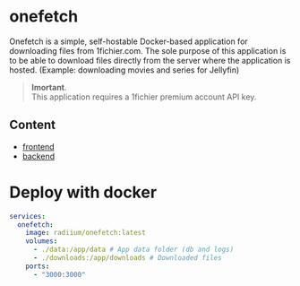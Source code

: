 # onefetch

Onefetch is a simple, self-hostable Docker-based application for downloading files from 1fichier.com.
The sole purpose of this application is to be able to download files directly from the server where the application is hosted. (Example: downloading movies and series for Jellyfin)

> **Imortant**.  
> This application requires a 1fichier premium account API key.

## Content

- [frontend](./frontend//README.md)
- [backend](./backend//README.md)

# Deploy with docker

```yml
services:
  onefetch:
    image: radiium/onefetch:latest
    volumes:
      - ./data:/app/data # App data folder (db and logs)
      - ./downloads:/app/downloads # Downloaded files
    ports:
      - "3000:3000"
```

